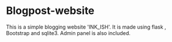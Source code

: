 # Blogpost-website
This is a simple blogging website 'INK_ISH'. It is made using flask , Bootstrap and sqlite3. Admin panel is also included. 
